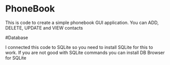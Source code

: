 # PhoneBook
This is code to create a simple phonebook GUI application. 
You can ADD, DELETE, UPDATE and VIEW contacts

#Database

I connected this code to SQLite so you need to install SQLite for this to work. 
If you are not good with SQLite commands you can install DB Browser for SQLite
